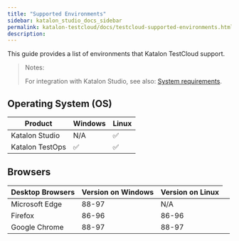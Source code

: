 ```yaml
---
title: "Supported Environments"
sidebar: katalon_studio_docs_sidebar
permalink: katalon-testcloud/docs/testcloud-supported-environments.html
description: 
---
```


This guide provides a list of environments that Katalon TestCloud support.

> Notes:
>
> For integration with Katalon Studio, see also: [System requirements](https://docs.katalon.com/katalon-studio/docs/supported-environments.html#system-requirements).

## Operating System (OS)

<table>
<thead>
  <tr>
    <th>Product</th>
    <th>Windows</th>
    <th>Linux</th>
  </tr>
</thead>
<tbody>
  <tr>
    <td>Katalon Studio</td>
    <td>N/A</td>
    <td>✅</td>
  </tr>
  <tr>
    <td>Katalon TestOps</td>
    <td>✅</td>
    <td>✅</td>
  </tr>
</tbody>
</table>

## Browsers

<table>
<thead>
  <tr>
    <th>Desktop Browsers</th>
    <th>Version on Windows</th>
    <th>Version on Linux</th>
  </tr>
</thead>
<tbody>
  <tr>
    <td>Microsoft Edge</td>
    <td>88-97</td>
    <td>N/A</td>
    <td></td>
  </tr>
  <tr>
    <td>Firefox</td>
    <td>86-96</td>
    <td>86-96</td>
    <td></td>
  </tr>
  <tr>
    <td>Google Chrome</td>
    <td>88-97</td>
    <td>88-97</td>
    <td></td>
  </tr>
</tbody>
</table>
